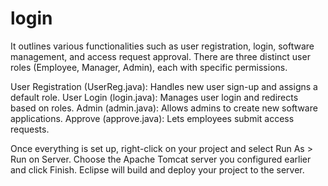 # login
It outlines various functionalities such as user registration, login, software management, and access request approval. There are three distinct user roles (Employee, Manager, Admin), each with specific permissions.

User Registration (UserReg.java): Handles new user sign-up and assigns a default role.
User Login (login.java): Manages user login and redirects based on roles.
Admin (admin.java): Allows admins to create new software applications.
Approve (approve.java): Lets employees submit access requests.

Once everything is set up, right-click on your project and select Run As > Run on Server.
Choose the Apache Tomcat server you configured earlier and click Finish.
Eclipse will build and deploy your project to the server.

